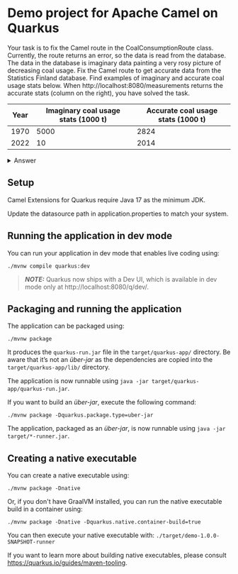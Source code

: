 # Demo project for Apache Camel on Quarkus

Your task is to fix the Camel route in the CoalConsumptionRoute class. 
Currently, the route returns an error, so the data is read from the database.
The data in the database is imaginary data painting a very rosy picture of decreasing coal usage.
Fix the Camel route to get accurate data from the Statistics Finland database.
Find examples of imaginary and accurate coal usage stats below. When http://localhost:8080/measurements returns the accurate stats (column on the  right), you have solved the task.

| Year | Imaginary coal usage stats (1000 t) | Accurate coal usage stats (1000 t) |
|------|-------------------------------------|------------------------------------|
| 1970 | 5000                                | 2824                               |
| 2022 | 10                                  | 2014                               |

<details>
<summary>Answer</summary>
<br>

    from(DIRECT_GET_COAL_CONSUMPTION)
    .log("Fetching coal consumption in Finland between 1970-2022")
    .setHeader(Exchange.HTTP_METHOD, constant(HttpMethods.POST))
    .setHeader(HttpHeaders.CONTENT_TYPE, constant(ContentType.APPLICATION_JSON))
    .bean(this, "getQuery")
    .to("https://pxdata.stat.fi:443/PxWeb/api/v1/en/StatFin/kivih/statfin_kivih_pxt_11l7.px")
    .setProperty("values", jsonpath("$.value"))
    .log("Values: ${exchangeProperty.values}")
    .bean(this, "mapData");
</details>

## Setup

Camel Extensions for Quarkus require Java 17 as the minimum JDK.

Update the datasource path in application.properties to match your system.

## Running the application in dev mode

You can run your application in dev mode that enables live coding using:
```shell script
./mvnw compile quarkus:dev
```

> **_NOTE:_**  Quarkus now ships with a Dev UI, which is available in dev mode only at http://localhost:8080/q/dev/.

## Packaging and running the application

The application can be packaged using:
```shell script
./mvnw package
```
It produces the `quarkus-run.jar` file in the `target/quarkus-app/` directory.
Be aware that it’s not an _über-jar_ as the dependencies are copied into the `target/quarkus-app/lib/` directory.

The application is now runnable using `java -jar target/quarkus-app/quarkus-run.jar`.

If you want to build an _über-jar_, execute the following command:
```shell script
./mvnw package -Dquarkus.package.type=uber-jar
```

The application, packaged as an _über-jar_, is now runnable using `java -jar target/*-runner.jar`.

## Creating a native executable

You can create a native executable using: 
```shell script
./mvnw package -Dnative
```

Or, if you don't have GraalVM installed, you can run the native executable build in a container using: 
```shell script
./mvnw package -Dnative -Dquarkus.native.container-build=true
```

You can then execute your native executable with: `./target/demo-1.0.0-SNAPSHOT-runner`

If you want to learn more about building native executables, please consult https://quarkus.io/guides/maven-tooling.



